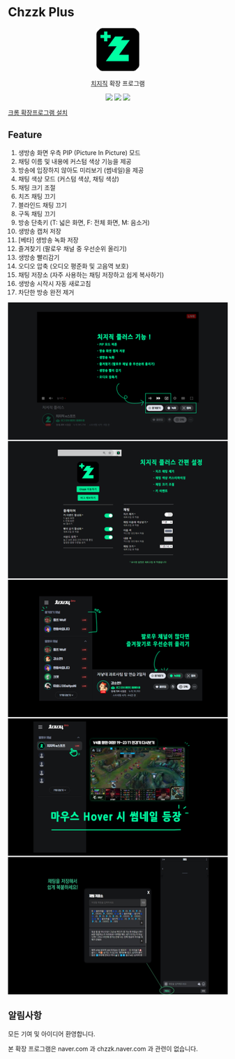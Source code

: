 # Chzzk Plus

<p align="center">
    <img src="./public/icon128.png" width=100/>
</p> 
<p align="center">
    <a href="https://chzzk.naver.com/">치지직</a> 확장 프로그램 
</p>
<p align="center">
    <img src="https://img.shields.io/github/package-json/v/kyechan99/chzzk-plus?style=for-the-badge"/>
    <img src="https://img.shields.io/github/license/kyechan99/chzzk-plus?style=for-the-badge"/>
    <a href="https://chromewebstore.google.com/detail/chzzk-plus/miampiopgfpnimmggagljgbpmjmjdjia">
 	    <img src="https://img.shields.io/badge/DOWNLOAD-ME-%2320c997?style=for-the-badge"/>
    </a>
</p>

[크롬 확장프로그램 설치](https://chromewebstore.google.com/detail/chzzk-plus/miampiopgfpnimmggagljgbpmjmjdjia)

## Feature

1. 생방송 화면 우측 PIP (Picture In Picture) 모드
2. 채팅 이름 및 내용에 커스텀 색상 기능을 제공
3. 방송에 입장하지 않아도 미리보기 (썸네일)을 제공
4. 채팅 색상 모드 (커스텀 색상, 채팅 색상)
5. 채팅 크기 조절
6. 치즈 채팅 끄기
7. 블라인드 채팅 끄기
8. 구독 채팅 끄기
9. 방송 단축키 (T: 넓은 화면, F: 전체 화면, M: 음소거)
10. 생방송 캡처 저장
11. [베타] 생방송 녹화 저장
12. 즐겨찾기 (팔로우 채널 중 우선순위 올리기)
13. 생방송 빨리감기
14. 오디오 압축 (오디오 평준화 및 고음역 보호)
15. 채팅 저장소 (자주 사용하는 채팅 저장하고 쉽게 복사하기)
16. 생방송 시작시 자동 새로고침
17. 차단한 방송 완전 제거

![0](/README/0.png)
![1](/README/1.png)
![2](/README/2.png)
![3](/README/3.png)
![4](/README/4.jpg)

## 알림사항

모든 기여 및 아이디어 환영합니다.

본 확장 프로그램은 naver.com 과 chzzk.naver.com 과 관련이 없습니다.
